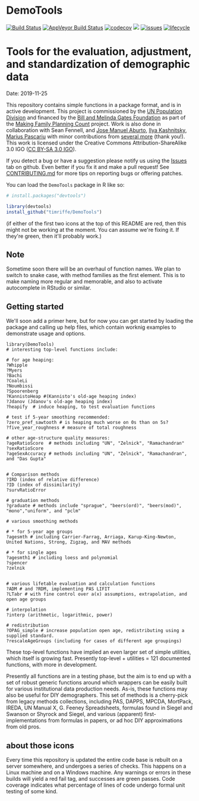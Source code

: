 # DemoTools

[![Build Status](https://travis-ci.org/timriffe/DemoTools.svg?branch=master)](https://travis-ci.org/timriffe/DemoTools)
[![AppVeyor Build Status](https://ci.appveyor.com/api/projects/status/github/timriffe/DemoTools?branch=master&svg=true)](https://ci.appveyor.com/project/timriffe/DemoTools)
[![codecov](https://codecov.io/gh/timriffe/DemoTools/branch/master/graph/badge.svg)](https://codecov.io/gh/timriffe/DemoTools) 
[![](https://img.shields.io/badge/devel%20version-01.02.05-yellow.svg)](https://github.com/timriffe/DemoTools)
[![issues](https://img.shields.io/github/issues-raw/timriffe/DemoTools.svg)](https://github.com/timriffe/DemoTools/issues)
[![lifecycle](https://img.shields.io/badge/lifecycle-maturing-blue.svg)](https://www.tidyverse.org/lifecycle/#maturing)

# Tools for the evaluation, adjustment, and standardization of demographic data
Date: 2019-11-25
 
This repository contains simple functions in a package format, and is in active development. This project is commissioned by the [UN Population Division](http://www.un.org/en/development/desa/population/) and financed by the [Bill and Melinda Gates Foundation](https://www.gatesfoundation.org/) as part of the [Making Family Planning Count](http://www.un.org/en/development/desa/population/projects/making-family-planning-count/index.shtml) project. Work is also done in collaboration with Sean Fennell, and [Jose Manuel Aburto](http://findresearcher.sdu.dk/portal/en/persons/jose-manuel-aburto(34dcae96-a13a-4c4d-a941-985152180869).html), [Ilya Kashnitsky](https://ikashnitsky.github.io/), [Marius Pascariu](https://github.com/mpascariu) with minor contributions from [several more](https://github.com/timriffe/DemoTools/graphs/contributors) (thank you!). This work is licensed under the Creative Commons Attribution-ShareAlike 3.0 IGO ([CC BY-SA 3.0 IGO](https://creativecommons.org/licenses/by-sa/3.0/igo/)). 

If you detect a bug or have a suggestion please notify us using the [Issues](https://github.com/timriffe/DemoTools/issues) tab on github. Even better if you fix it and make a pull request! See [CONTRIBUTING.md](https://github.com/timriffe/DemoTools/blob/master/CONTRIBUTING.md) for more tips on reporting bugs or offering patches. 

You can load the ```DemoTools``` package in R like so:
```r
# install.packages("devtools")

library(devtools)
install_github("timriffe/DemoTools")
```
(if either of the first two icons at the top of this README are red, then this might not be working at the moment. You can assume we're fixing it. If they're green, then it'll probably work.)

## Note
Sometime soon there will be an overhaul of function names. We plan to switch to snake case, with method families as the first element. This is to make naming more regular and memorable, and also to activate autocomplete in RStudio or similar.

## Getting started

We'll soon add a primer here, but for now you can get started by loading the package and calling up help files, which contain worknig examples to demonstrate usage and options.

```
library(DemoTools)
# interesting top-level functions include:

# for age heaping:
?Whipple
?Myers
?Bachi
?CoaleLi
?Noumbissi
?Spoorenberg
?KannistoHeap #(Kannisto's old-age heaping index)
?Jdanov (Jdanov's old-age heaping index)
?heapify  # induce heaping, to test evaluation functions

# test if 5-year smoothing recommended:
?zero_pref_sawtooth # is heaping much worse on 0s than on 5s?
?five_year_roughness # measure of total roughness 

# other age-structure quality measures:
?ageRatioScore  # methods including "UN", "Zelnick", "Ramachandran"
?sexRatioScore
?ageSexAccuracy # methods including "UN", "Zelnick", "Ramachandran", and "Das Gupta"


# Comparison methods
?IRD (index of relative difference)
?ID (index of dissimilarity)
?survRatioError

# graduation methods
?graduate # methods include "sprague", "beers(ord)", "beers(mod)", "mono","uniform", and "pclm"

# various smoothing methods

# * for 5-year age groups
?agesmth # including Carrier-Farrag, Arriaga, Karup-King-Newton, United Nations, Strong, Zigzag, and MAV methods

# * for single ages
?agesmth1 # including loess and polynomial
?spencer
?zelnik


# various lifetable evaluation and calculation functions
?ADM # and ?RDM, implementing PAS LIFIT
?LTabr # with fine control over a(x) assumptions, extrapolation, and open age groups

# interpolation
?interp (arithmetic, logarithmic, power)

# redistribution
?OPAG_simple # increase population open age, redistributing using a supplied standard.
?rescaleAgeGroups (including for cases of different age groupings)
```

These top-level functions have implied an even larger set of simple utilities, which itself is growing fast. Presently top-level + utilities = 121 documented functions, with more in development. 

Presently all functions are in a testing phase, but the aim is to end up with a set of robust generic functions around which wrappers can be easily built for various institutional data production needs. As-is, these functions may also be useful for DIY demographers. This set of methods is a cherry-pick from legacy methods collections, including PAS, DAPPS, MPCDA, MortPack, IREDA, UN Manual X, G. Feeney Spreadsheets, formulas found in Siegel and Swanson or Shyrock and Siegel, and various (apparent) first-implementations from formulas in papers, or ad hoc DIY approximations from old pros. 

## about those icons 
Every time this repository is updated the entire code base is rebuilt on a server somewhere, and undergoes a series of checks. This happens on a Linux machine and on a Windows machine. Any warnings or errors in these builds will yield a red fail tag, and successes are green passes. Code coverage indicates what percentage of lines of code undergo formal unit testing of some kind.

